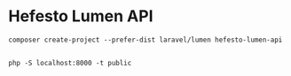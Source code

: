 # Hefesto Lumen API

```
composer create-project --prefer-dist laravel/lumen hefesto-lumen-api


php -S localhost:8000 -t public

```
